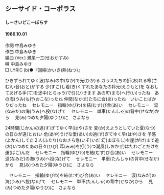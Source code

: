 ## シーサイド・コーポラス
#### しーさいどこーぼらす
#### 1986.10.01


作詞        中島みゆき  
作曲        中島みゆき  
編曲 (Ver.) 瀬尾一三(せおかずみ)　　  
唄          中島みゆき  
□ LYRIC (b)●『回帰(かいき)熱(ねつ)』  


ひきずられてゆく波(なみ)の中(なか)で光(ひか)る
ガラスたちの折(お)れる寒(さむ)い音(おと)がする
少(すこ)し着(き)くずれたあなたの衿元(えりもと)を
なおしてあげる手(て)を途中(とちゅう)で引(ひ)きます
あの町(まち)へ行(い)ったね　あの海(うみ)も行(おこな)ったね
仲間(なかま)たちに会(あ)ったね　いいことばかりだったね
　セレモニー　指輪(ゆびわ)を結(むす)び合(あ)い
　セレモニー　涙(なみだ)の海(うみ)へ投(な)げて
　セレモニー　単車(たんしゃ)の背中(せなか)から
　見(み)つめた夕陽(ゆうひ)に　さよなら

24時間(じかん)の過(す)ぎてゆく早(はや)さを
変(か)えようとしていた夏(なつ)の日ひが遠(とお)い
危(あや)うげな愛(あい)の過(す)ぎてゆく早(はや)さを
予感(よかん)してた２人(ふたり)なおさら急(いそ)いだ
幻(まぼろし)を崖(がけ)まで追(お)いつめたあの日々(ひび)
耳(みみ)を打(う)つ潮風(しおかぜ)はたわごとだけを運(はこ)んだ
　セレモニー　指輪(ゆびわ)を結(むす)び合(あ)い
　セレモニー　涙(なみだ)の海(うみ)へ投(な)げて
　セレモニー　単車(たんしゃ)の背中(せなか)から
　見(み)つめた夕陽(ゆうひ)に　さよなら

　セレモニー　指輪(ゆびわ)を結(むす)び合(あ)い
　セレモニー　涙(なみだ)の海(うみ)へ投(な)げて
　セレモニー　単車(たんしゃ)の背中(せなか)から
　見(み)つめた夕陽(ゆうひ)に　さよなら